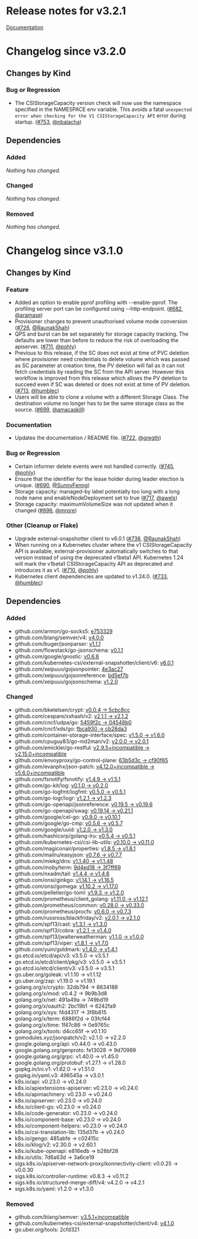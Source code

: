 # Release notes for v3.2.1

[Documentation](https://kubernetes-csi.github.io)

# Changelog since v3.2.0

## Changes by Kind

### Bug or Regression
 - The CSIStorageCapacity version check will now use the namespace specified in the NAMESPACE env variable. This avoids a fatal `unexpected error when checking for the V1 CSIStorageCapacity API` error during startup. ([#753](https://github.com/kubernetes-csi/external-provisioner/pull/753), [@nbalacha](https://github.com/nbalacha))

## Dependencies

### Added
_Nothing has changed._

### Changed
_Nothing has changed._

### Removed
_Nothing has changed._

# Changelog since v3.1.0

## Changes by Kind

### Feature
 - Added an option to enable pprof profiling with --enable-pprof. The profiling server port can be configured using --http-endpoint. ([#682](https://github.com/kubernetes-csi/external-provisioner/pull/682), [@aramase](https://github.com/aramase))
 - Provisioner changes to prevent unauthorised volume mode conversion ([#726](https://github.com/kubernetes-csi/external-provisioner/pull/726), [@RaunakShah](https://github.com/RaunakShah))
 - QPS and burst can be set separately for storage capacity tracking. The defaults are lower than before to reduce the risk of overloading the apiserver. ([#711](https://github.com/kubernetes-csi/external-provisioner/pull/711), [@pohly](https://github.com/pohly))
 - Previous to this release, if the SC does not exist at time of PVC deletion where provisioner need credentials to delete volume which was passed as SC parameter at creation time, the PV deletion will fail as it can not fetch credentials by reading the SC from the API server. However this workflow is improved from this release which allows the PV deletion to succeed even if SC was deleted or does not exist at time of PV deletion. ([#713](https://github.com/kubernetes-csi/external-provisioner/pull/713), [@humblec](https://github.com/humblec))
 - Users will be able to clone a volume with a different Storage Class. The destination volume no longer has to be the same storage class as the source. ([#699](https://github.com/kubernetes-csi/external-provisioner/pull/699), [@amacaskill](https://github.com/amacaskill))

### Documentation
 - Updates the documentation / README file. ([#722](https://github.com/kubernetes-csi/external-provisioner/pull/722), [@gregth](https://github.com/gregth))

### Bug or Regression
 - Certain informer delete events were not handled correctly. ([#745](https://github.com/kubernetes-csi/external-provisioner/pull/745), [@pohly](https://github.com/pohly))
 - Ensure that the identifier for the lease holder during leader election is unique. ([#690](https://github.com/kubernetes-csi/external-provisioner/pull/690), [@SunnyFenng](https://github.com/SunnyFenng))
 - Storage capacity: managed-by label potentially too long with a long node name and enableNodeDeployment set to true ([#717](https://github.com/kubernetes-csi/external-provisioner/pull/717), [@awels](https://github.com/awels))
 - Storage capacity: maximumVolumeSize was not updated when it changed ([#696](https://github.com/kubernetes-csi/external-provisioner/pull/696), [@mrpre](https://github.com/mrpre))

### Other (Cleanup or Flake)
 - Upgrade external-snapshotter client to v6.0.1 ([#738](https://github.com/kubernetes-csi/external-provisioner/pull/738), [@RaunakShah](https://github.com/RaunakShah))
 - When running on a Kubernetes cluster where the v1 CSIStorageCapacity API is available, external-provisioner automatically switches to that version instead of using the deprecated v1beta1 API. Kubernetes 1.24 will mark the v1beta1 CSIStorageCapacity API as deprecated and introduces it as v1. ([#710](https://github.com/kubernetes-csi/external-provisioner/pull/710), [@pohly](https://github.com/pohly))
 - Kubernetes client dependencies are updated to v1.24.0. ([#733](https://github.com/kubernetes-csi/external-provisioner/pull/733), [@humblec](https://github.com/humblec))

## Dependencies

### Added
- github.com/armon/go-socks5: [e753329](https://github.com/armon/go-socks5/tree/e753329)
- github.com/blang/semver/v4: [v4.0.0](https://github.com/blang/semver/v4/tree/v4.0.0)
- github.com/buger/jsonparser: [v1.1.1](https://github.com/buger/jsonparser/tree/v1.1.1)
- github.com/flowstack/go-jsonschema: [v0.1.1](https://github.com/flowstack/go-jsonschema/tree/v0.1.1)
- github.com/google/gnostic: [v0.6.8](https://github.com/google/gnostic/tree/v0.6.8)
- github.com/kubernetes-csi/external-snapshotter/client/v6: [v6.0.1](https://github.com/kubernetes-csi/external-snapshotter/client/v6/tree/v6.0.1)
- github.com/xeipuuv/gojsonpointer: [4e3ac27](https://github.com/xeipuuv/gojsonpointer/tree/4e3ac27)
- github.com/xeipuuv/gojsonreference: [bd5ef7b](https://github.com/xeipuuv/gojsonreference/tree/bd5ef7b)
- github.com/xeipuuv/gojsonschema: [v1.2.0](https://github.com/xeipuuv/gojsonschema/tree/v1.2.0)

### Changed
- github.com/bketelsen/crypt: [v0.0.4 → 5cbc8cc](https://github.com/bketelsen/crypt/compare/v0.0.4...5cbc8cc)
- github.com/cespare/xxhash/v2: [v2.1.1 → v2.1.2](https://github.com/cespare/xxhash/v2/compare/v2.1.1...v2.1.2)
- github.com/cncf/udpa/go: [5459f2c → 04548b0](https://github.com/cncf/udpa/go/compare/5459f2c...04548b0)
- github.com/cncf/xds/go: [fbca930 → cb28da3](https://github.com/cncf/xds/go/compare/fbca930...cb28da3)
- github.com/container-storage-interface/spec: [v1.5.0 → v1.6.0](https://github.com/container-storage-interface/spec/compare/v1.5.0...v1.6.0)
- github.com/cpuguy83/go-md2man/v2: [v2.0.0 → v2.0.1](https://github.com/cpuguy83/go-md2man/v2/compare/v2.0.0...v2.0.1)
- github.com/emicklei/go-restful: [v2.9.5+incompatible → v2.15.0+incompatible](https://github.com/emicklei/go-restful/compare/v2.9.5...v2.15.0)
- github.com/envoyproxy/go-control-plane: [63b5d3c → cf90f65](https://github.com/envoyproxy/go-control-plane/compare/63b5d3c...cf90f65)
- github.com/evanphx/json-patch: [v4.12.0+incompatible → v5.6.0+incompatible](https://github.com/evanphx/json-patch/compare/v4.12.0...v5.6.0)
- github.com/fsnotify/fsnotify: [v1.4.9 → v1.5.1](https://github.com/fsnotify/fsnotify/compare/v1.4.9...v1.5.1)
- github.com/go-kit/log: [v0.1.0 → v0.2.0](https://github.com/go-kit/log/compare/v0.1.0...v0.2.0)
- github.com/go-logfmt/logfmt: [v0.5.0 → v0.5.1](https://github.com/go-logfmt/logfmt/compare/v0.5.0...v0.5.1)
- github.com/go-logr/logr: [v1.2.1 → v1.2.3](https://github.com/go-logr/logr/compare/v1.2.1...v1.2.3)
- github.com/go-openapi/jsonreference: [v0.19.5 → v0.19.6](https://github.com/go-openapi/jsonreference/compare/v0.19.5...v0.19.6)
- github.com/go-openapi/swag: [v0.19.14 → v0.21.1](https://github.com/go-openapi/swag/compare/v0.19.14...v0.21.1)
- github.com/google/cel-go: [v0.9.0 → v0.10.1](https://github.com/google/cel-go/compare/v0.9.0...v0.10.1)
- github.com/google/go-cmp: [v0.5.6 → v0.5.7](https://github.com/google/go-cmp/compare/v0.5.6...v0.5.7)
- github.com/google/uuid: [v1.2.0 → v1.3.0](https://github.com/google/uuid/compare/v1.2.0...v1.3.0)
- github.com/hashicorp/golang-lru: [v0.5.4 → v0.5.1](https://github.com/hashicorp/golang-lru/compare/v0.5.4...v0.5.1)
- github.com/kubernetes-csi/csi-lib-utils: [v0.10.0 → v0.11.0](https://github.com/kubernetes-csi/csi-lib-utils/compare/v0.10.0...v0.11.0)
- github.com/magiconair/properties: [v1.8.5 → v1.8.1](https://github.com/magiconair/properties/compare/v1.8.5...v1.8.1)
- github.com/mailru/easyjson: [v0.7.6 → v0.7.7](https://github.com/mailru/easyjson/compare/v0.7.6...v0.7.7)
- github.com/miekg/dns: [v1.1.40 → v1.1.48](https://github.com/miekg/dns/compare/v1.1.40...v1.1.48)
- github.com/moby/term: [9d4ed18 → 3f7ff69](https://github.com/moby/term/compare/9d4ed18...3f7ff69)
- github.com/nxadm/tail: [v1.4.4 → v1.4.8](https://github.com/nxadm/tail/compare/v1.4.4...v1.4.8)
- github.com/onsi/ginkgo: [v1.14.1 → v1.16.5](https://github.com/onsi/ginkgo/compare/v1.14.1...v1.16.5)
- github.com/onsi/gomega: [v1.10.2 → v1.17.0](https://github.com/onsi/gomega/compare/v1.10.2...v1.17.0)
- github.com/pelletier/go-toml: [v1.9.3 → v1.2.0](https://github.com/pelletier/go-toml/compare/v1.9.3...v1.2.0)
- github.com/prometheus/client_golang: [v1.11.0 → v1.12.1](https://github.com/prometheus/client_golang/compare/v1.11.0...v1.12.1)
- github.com/prometheus/common: [v0.28.0 → v0.33.0](https://github.com/prometheus/common/compare/v0.28.0...v0.33.0)
- github.com/prometheus/procfs: [v0.6.0 → v0.7.3](https://github.com/prometheus/procfs/compare/v0.6.0...v0.7.3)
- github.com/russross/blackfriday/v2: [v2.0.1 → v2.1.0](https://github.com/russross/blackfriday/v2/compare/v2.0.1...v2.1.0)
- github.com/spf13/cast: [v1.3.1 → v1.3.0](https://github.com/spf13/cast/compare/v1.3.1...v1.3.0)
- github.com/spf13/cobra: [v1.2.1 → v1.4.0](https://github.com/spf13/cobra/compare/v1.2.1...v1.4.0)
- github.com/spf13/jwalterweatherman: [v1.1.0 → v1.0.0](https://github.com/spf13/jwalterweatherman/compare/v1.1.0...v1.0.0)
- github.com/spf13/viper: [v1.8.1 → v1.7.0](https://github.com/spf13/viper/compare/v1.8.1...v1.7.0)
- github.com/yuin/goldmark: [v1.4.0 → v1.4.1](https://github.com/yuin/goldmark/compare/v1.4.0...v1.4.1)
- go.etcd.io/etcd/api/v3: v3.5.0 → v3.5.1
- go.etcd.io/etcd/client/pkg/v3: v3.5.0 → v3.5.1
- go.etcd.io/etcd/client/v3: v3.5.0 → v3.5.1
- go.uber.org/goleak: v1.1.10 → v1.1.12
- go.uber.org/zap: v1.19.0 → v1.19.1
- golang.org/x/crypto: 32db794 → 8634188
- golang.org/x/mod: v0.4.2 → 9b9b3d8
- golang.org/x/net: 491a49a → 749bd19
- golang.org/x/oauth2: 2bc19b1 → 6242fa9
- golang.org/x/sys: f4d4317 → 3f8b815
- golang.org/x/term: 6886f2d → 03fcf44
- golang.org/x/time: 1f47c86 → 0e9765c
- golang.org/x/tools: d4cc65f → v0.1.10
- gomodules.xyz/jsonpatch/v2: v2.1.0 → v2.2.0
- google.golang.org/api: v0.44.0 → v0.43.0
- google.golang.org/genproto: fe13028 → 9d70989
- google.golang.org/grpc: v1.40.0 → v1.45.0
- google.golang.org/protobuf: v1.27.1 → v1.28.0
- gopkg.in/ini.v1: v1.62.0 → v1.51.0
- gopkg.in/yaml.v3: 496545a → v3.0.1
- k8s.io/api: v0.23.0 → v0.24.0
- k8s.io/apiextensions-apiserver: v0.23.0 → v0.24.0
- k8s.io/apimachinery: v0.23.0 → v0.24.0
- k8s.io/apiserver: v0.23.0 → v0.24.0
- k8s.io/client-go: v0.23.0 → v0.24.0
- k8s.io/code-generator: v0.23.0 → v0.24.0
- k8s.io/component-base: v0.23.0 → v0.24.0
- k8s.io/component-helpers: v0.23.0 → v0.24.0
- k8s.io/csi-translation-lib: 135d37b → v0.24.0
- k8s.io/gengo: 485abfe → c02415c
- k8s.io/klog/v2: v2.30.0 → v2.60.1
- k8s.io/kube-openapi: e816edb → b28bf28
- k8s.io/utils: 7d6a63d → 3a6ce19
- sigs.k8s.io/apiserver-network-proxy/konnectivity-client: v0.0.25 → v0.0.30
- sigs.k8s.io/controller-runtime: v0.8.3 → v0.11.2
- sigs.k8s.io/structured-merge-diff/v4: v4.2.0 → v4.2.1
- sigs.k8s.io/yaml: v1.2.0 → v1.3.0

### Removed
- github.com/blang/semver: [v3.5.1+incompatible](https://github.com/blang/semver/tree/v3.5.1)
- github.com/kubernetes-csi/external-snapshotter/client/v4: [v4.1.0](https://github.com/kubernetes-csi/external-snapshotter/client/v4/tree/v4.1.0)
- go.uber.org/tools: 2cfd321
